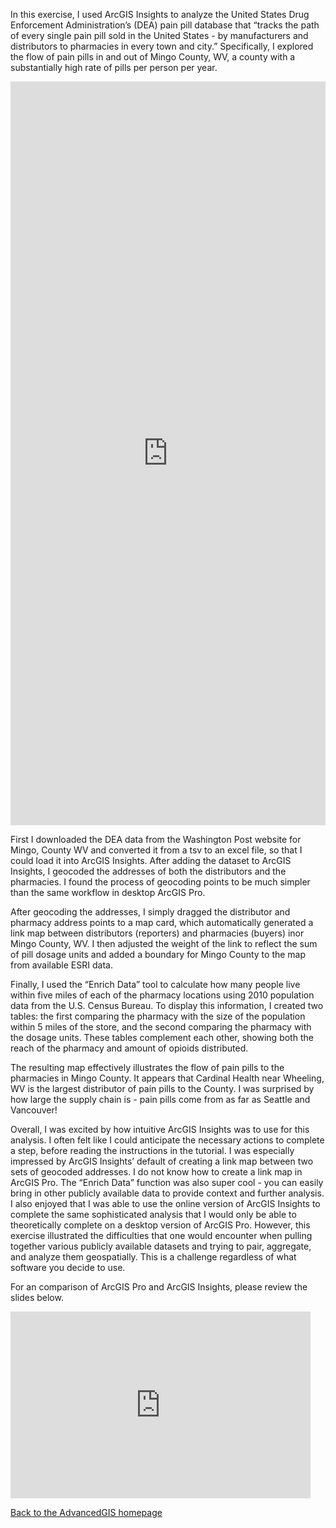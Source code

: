 In this exercise, I used ArcGIS Insights to analyze the United States Drug Enforcement Administration’s (DEA) pain pill database that “tracks the path of every single pain pill sold in the United States - by manufacturers and distributors to pharmacies in every town and city.” Specifically, I explored the flow of pain pills in and out of Mingo County, WV, a county with a substantially high rate of pills per person per year. 


<iframe src="https://insights.arcgis.com/#/embed/1a33dd7a3f55460db591e605f684c163" width="100%" height="1190" frameborder="0"></iframe>

First I downloaded the DEA data from the Washington Post website for Mingo, County WV and converted it from a tsv to an excel file, so that I could load it into ArcGIS Insights. After adding the dataset to ArcGIS Insights, I geocoded the addresses of both the distributors and the pharmacies. I found the process of geocoding points to be much simpler than the same workflow in desktop ArcGIS Pro. 

After geocoding the addresses, I simply dragged the distributor and pharmacy address points to a map card, which automatically generated a link map between distributors (reporters) and pharmacies (buyers) inor Mingo County, WV. I then adjusted the weight of the link to reflect the sum of pill dosage units and added a boundary for Mingo County to the map from available ESRI data.

Finally, I used the “Enrich Data” tool to calculate how many people live within five miles of each of the pharmacy locations using 2010 population data from the U.S. Census Bureau. To display this information, I created two tables: the first comparing the pharmacy with the size of the population within 5 miles of the store, and the second comparing the pharmacy with the dosage units. These tables complement each other, showing both the reach of the pharmacy and amount of opioids distributed. 

The resulting map effectively illustrates the flow of pain pills to the pharmacies in Mingo County. It appears that Cardinal Health near Wheeling, WV is the largest distributor of pain pills to the County. I was surprised by how large the supply chain is - pain pills come from as far as Seattle and Vancouver!

Overall, I was excited by how intuitive ArcGIS Insights was to use for this analysis. I often felt like I could anticipate the necessary actions to complete a step, before reading the instructions in the tutorial. I was especially impressed by ArcGIS Insights’ default of creating a link map between two sets of geocoded addresses. I do not know how to create a link map in ArcGIS Pro. The “Enrich Data” function was also super cool - you can easily bring in other publicly available data to provide context and further analysis. I also enjoyed that I was able to use the online version of ArcGIS Insights to complete the same sophisticated analysis that I would only be able to theoretically complete on a desktop version of ArcGIS Pro. However, this exercise illustrated the difficulties that one would encounter when pulling together various publicly available datasets and trying to pair, aggregate, and analyze them geospatially. This is a challenge regardless of what software you decide to use. 

For an comparison of ArcGIS Pro and ArcGIS Insights, please review the slides below.

<iframe src="https://docs.google.com/presentation/d/e/2PACX-1vR0mFM5pMymPlJPby1AEjgxX08dC31PAjIv2Ai6b1TuLTcsLxpGYVdYeX-kk5KbKgle5abQdTn1jOyu/embed?start=false&loop=false&delayms=3000" frameborder="0" width="480" height="299" allowfullscreen="true" mozallowfullscreen="true" webkitallowfullscreen="true"></iframe>


[Back to the AdvancedGIS homepage](/README.md)
